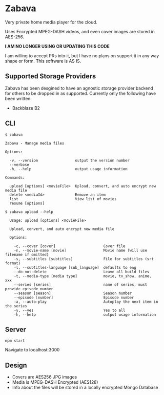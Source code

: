 # Zabava

Very private home media player for the cloud. 

Uses Encrypted MPEG-DASH videos, and even cover images are stored in AES-256.

**I AM NO LONGER USING OR UPDATING THIS CODE** 

I am willing to accept PRs into it, but I have no plans on support it in any way shape or form. This software is AS IS. 

## Supported Storage Providers 

Zabava has been desgined to have an agnostic storage provider backend for others to be dropped in as supported. 
Currently only the following have been written:

* Backblaze B2

## CLI 

```
$ zabava

Zabava - Manage media files

Options:

  -v, --version                 output the version number
  --verbose
  -h, --help                    output usage information

Commands:

  upload [options] <movieFile>  Upload, convert, and auto encrypt new media file
  delete <mediaId>              Remove an item
  list                          View list of movies
  resume [options]
```


```
$ zabava upload --help

  Usage: upload [options] <movieFile>
  
  Upload, convert, and auto encrypt new media file
  
  Options:
  
    -c, --cover [cover]                      Cover file
    -n, --movie-name [movie]                 Movie name (will use filename if omitted)
    -s, --subtitles [subtitles]              File for subtitles (srt format)
    -l, --subtitles-language [sub_language]  defaults to eng
    --do-not-delete                          Leave all build files
    -t, --media-type [media type]            movie, tv_show, anime, xxx
    --series [series]                        name of series, must provide episode number
    --season [season]                        Season number
    --episode [number]                       Episode number
    -a, --auto-play                          Autoplay the next item in the series
    -y, --yes                                Yes to all
    -h, --help                               output usage information

```


## Server

```
npm start
```

Navigate to localhost:3000 


## Design

* Covers are AES256 JPG images
* Media is MPEG-DASH Encrypted (AES128)
* Info about the files will be stored in a locally encrypted Mongo Database




